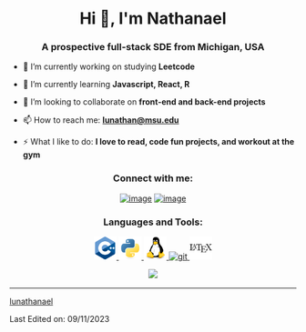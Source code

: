 <h1 align="center">Hi 👋, I'm Nathanael</h1>
<h3 align="center">A prospective full-stack SDE from Michigan, USA</h3>

- 🔭 I’m currently working on studying **Leetcode**

- 🌱 I’m currently learning **Javascript, React, R**

- 👯 I’m looking to collaborate on **front-end and back-end projects**

- 📫 How to reach me: **lunathan@msu.edu**

- ⚡ What I like to do: **I love to read, code fun projects, and workout at the gym**

<h3 align="center">Connect with me:</h3>
<div align="center">

[![image](https://img.shields.io/badge/LinkedIn-0077B5?style=for-the-badge&logo=linkedin&logoColor=white)](https://www.linkedin.com/in/lunathanael/)
[![image](https://img.shields.io/badge/Gmail-D14836?style=for-the-badge&logo=gmail&logoColor=white)](mailto:lunathanael@gmail.com)
  
</div>

<h3 align="center">Languages and Tools:</h3>

<p align="center"> 
  <a href="https://www.w3schools.com/cpp/cpp_intro.asp" target="_blank"> 
    <img src="https://raw.githubusercontent.com/devicons/devicon/master/icons/cplusplus/cplusplus-original.svg" alt="c++" width="40" height="40"/> 
  </a>
  <a href="https://www.python.org" target="_blank"> 
    <img src="https://raw.githubusercontent.com/devicons/devicon/master/icons/python/python-original.svg" alt="python" width="40" height="40"/> 
  </a>  
  <a href="https://www.linux.org/" target="_blank"> 
    <img src="https://raw.githubusercontent.com/devicons/devicon/master/icons/linux/linux-original.svg" alt="linux" width="40" height="40"/> 
  </a> 
  <a href="https://git-scm.com/" target="_blank"> 
    <img src="https://www.vectorlogo.zone/logos/git-scm/git-scm-icon.svg" alt="git" width="40" height="40"/> 
  </a>
  <a href="https://www.latex-project.org/" target="_blank"> 
    <img src="https://raw.githubusercontent.com/devicons/devicon/master/icons/latex/latex-original.svg" alt="latex" width="40" height="40"/> 
  </a> 
</p>

<p align= "center">
  <!-- <img height= "150" src="https://github-readme-stats.vercel.app/api?username=lunathanael&theme=react&show_icons=true&include_all_commits=true" /> -->
  <img height= "150" src="https://github-readme-stats.vercel.app/api/top-langs/?username=lunathanael&theme=react&layout=compact" />
</p>

------

[lunathanael](https://github.com/lunathanael)

Last Edited on: 09/11/2023
